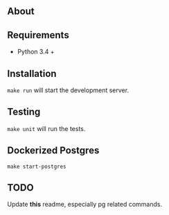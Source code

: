 ## About

## Requirements

- Python 3.4 +

## Installation

`make run` will start the development server.

## Testing

`make unit` will run the tests.

## Dockerized Postgres

`make start-postgres`

## TODO

Update **this** readme, especially pg related commands.
